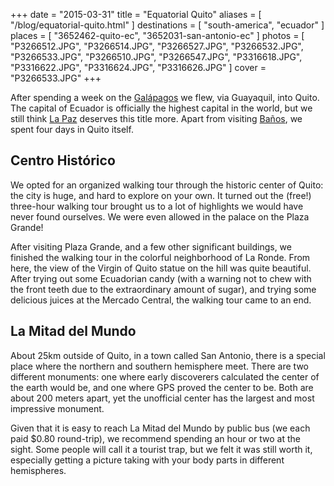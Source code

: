 +++
date    = "2015-03-31"
title   = "Equatorial Quito"
aliases = [ "/blog/equatorial-quito.html" ]
destinations = [ "south-america", "ecuador" ]
places  = [ "3652462-quito-ec", "3652031-san-antonio-ec" ]
photos  = [
  "P3266512.JPG", "P3266514.JPG", "P3266527.JPG", "P3266532.JPG", "P3266533.JPG",
  "P3266510.JPG", "P3266547.JPG", "P3316618.JPG", "P3316622.JPG", "P3316624.JPG",
  "P3316626.JPG"
]
cover = "P3266533.JPG"
+++

After spending a week on the [Galápagos](/wildlife-on-the-galapagos) we flew, via Guayaquil, into Quito. The capital of Ecuador is officially the highest capital in the world, but we still think [La Paz](/la-paz-the-worlds-highest-capital-city) deserves this title more. Apart from visiting [Baños](/swinging-banos), we spent four days in Quito itself.
<!--more-->
## Centro Histórico
We opted for an organized walking tour through the historic center of Quito: the city is huge, and hard to explore on your own. It turned out the (free!) three-hour walking tour brought us to a lot of highlights we would have never found ourselves. We were even allowed in the palace on the Plaza Grande!

After visiting Plaza Grande, and a few other significant buildings, we finished the walking tour in the colorful neighborhood of La Ronde. From here, the view of the Virgin of Quito statue on the hill was quite beautiful. After trying out some Ecuadorian candy (with a warning not to chew with the front teeth due to the extraordinary amount of sugar), and trying some delicious juices at the Mercado Central, the walking tour came to an end.

## La Mitad del Mundo
About 25km outside of Quito, in a town called San Antonio, there is a special place where the northern and southern hemisphere meet. There are two different monuments: one where early discoverers calculated the center of the earth would be, and one where GPS proved the center to be. Both are about 200 meters apart, yet the unofficial center has the largest and most impressive monument.

Given that it is easy to reach La Mitad del Mundo by public bus (we each paid $0.80 round-trip), we recommend spending an hour or two at the sight. Some people will call it a tourist trap, but we felt it was still worth it, especially getting a picture taking with your body parts in different hemispheres.